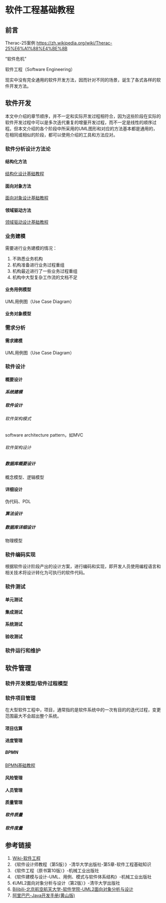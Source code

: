 # 软件工程基础教程


## 前言

Therac-25案例
https://zh.wikipedia.org/wiki/Therac-25%E6%A1%88%E4%BE%8B

“软件危机”

软件工程（Software Engineering）

现实中没有完全通用的软件开发方法，因而针对不同的场景，诞生了各式各样的软件开发方法。


## 软件开发

本文中介绍的章节顺序，并不一定和实际开发过程相符合，因为这些阶段在实际的软件开发过程中可以是多次迭代重复的增量开发过程，而不一定是线性的顺序过程。但本文介绍的各个阶段中所采用的UML图形和对应的方法基本都是通用的，在相同或相似的阶段，都可以使用介绍的工具和方法应对。


### 软件分析设计方法论


#### 结构化方法

[结构化设计基础教程](work/methodology/SoftwareEngineering/Analysis-and-Design/Structured-Design/结构化设计基础教程.md)


#### 面向对象方法

[面向对象设计基础教程](work/methodology/SoftwareEngineering/Analysis-and-Design/Object-Oriented-Design/面向对象设计基础教程.md)


#### 领域驱动方法

[领域驱动设计基础教程](work/methodology/SoftwareEngineering/Analysis-and-Design/Domain-Driven-Design/领域驱动设计基础教程.md)

### 业务建模

需要进行业务建模的情况：
1. 不熟悉业务机构
2. 机构准备进行业务过程重组
3. 机构最近进行了一些业务过程重组
4. 机构中大型复杂工作流的文档不足


#### 业务用例模型

UML用例图（Use Case Diagram）

#### 业务对象模型



### 需求分析


#### 需求建模

UML用例图（Use Case Diagram）


### 软件设计


#### 概要设计


##### 系统建模


##### 软件设计


###### 软件架构模式

software architecture pattern，如MVC

###### 软件架构设计


##### 数据库概要设计

概念模型、逻辑模型



#### 详细设计

伪代码、PDL


##### 算法设计

##### 数据库详细设计

物理模型


### 软件编码实现

根据软件设计阶段产出的设计方案，进行编码和实现，即开发人员使用编程语言和相关技术将设计转化为可执行的软件代码。

### 软件测试

#### 单元测试

#### 集成测试

#### 系统测试

#### 验收测试


### 软件运行和维护


## 软件管理


### 软件开发模型/软件过程模型


### 软件项目管理

在大型软件工程中，项目，通常指的是软件系统中的一次有目的的迭代过程，变更范围最大不会超出整个系统。

#### 项目估算


#### 进度管理

##### BPMN

[BPMN基础教程](work/methodology/SoftwareEngineering/BPMN基础教程.md)

#### 风险管理

#### 人员管理


#### 质量管理


##### 软件质量


##### 软件度量


## 参考链接
1. [Wiki-软件工程](https://zh.wikipedia.org/wiki/%E8%BD%AF%E4%BB%B6%E5%B7%A5%E7%A8%8B)
2. 《软件设计师教程（第5版）》-清华大学出版社-第5章-软件工程基础知识
3. 《软件工程（原书第10版）》-机械工业出版社
4. 《软件建模与设计-UML、用例、模式与软件体系结构》-机械工业出版社
5. 《UML2面向对象分析与设计（第2版）》-清华大学出版社
6. [Bilibili-北京航空航天大学-软件学院-UML2面向对象分析与设计](https://www.bilibili.com/video/BV1fq4y1q7KP)
7. [阿里巴巴-Java开发手册(黄山版)](https://github.com/alibaba/p3c)